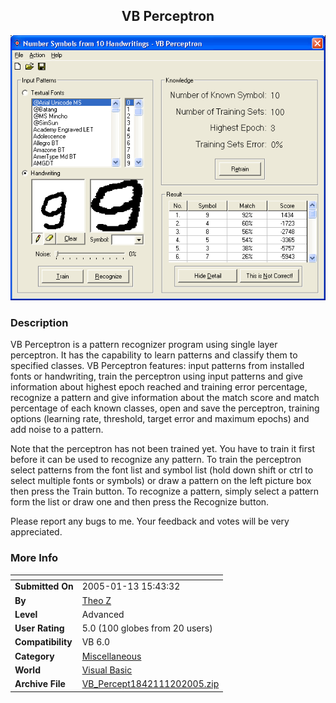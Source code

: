 ﻿<div align="center">

## VB Perceptron

<img src="PIC2005114850275385.gif">
</div>

### Description

VB Perceptron is a pattern recognizer program using single layer perceptron. It has the capability to learn patterns and classify them to specified classes. VB Perceptron features: input patterns from installed fonts or handwriting, train the perceptron using input patterns and give information about highest epoch reached and training error percentage, recognize a pattern and give information about the match score and match percentage of each known classes, open and save the perceptron, training options (learning rate, threshold, target error and maximum epochs) and add noise to a pattern.

Note that the perceptron has not been trained yet. You have to train it first before it can be used to recognize any pattern. To train the perceptron select patterns from the font list and symbol list (hold down shift or ctrl to select multiple fonts or symbols) or draw a pattern on the left picture box then press the Train button. To recognize a pattern, simply select a pattern form the list or draw one and then press the Recognize button.

Please report any bugs to me. Your feedback and votes will be very appreciated.
 
### More Info
 


<span>             |<span>
---                |---
**Submitted On**   |2005-01-13 15:43:32
**By**             |[Theo Z](https://github.com/Planet-Source-Code/PSCIndex/blob/master/ByAuthor/theo-z.md)
**Level**          |Advanced
**User Rating**    |5.0 (100 globes from 20 users)
**Compatibility**  |VB 6\.0
**Category**       |[Miscellaneous](https://github.com/Planet-Source-Code/PSCIndex/blob/master/ByCategory/miscellaneous__1-1.md)
**World**          |[Visual Basic](https://github.com/Planet-Source-Code/PSCIndex/blob/master/ByWorld/visual-basic.md)
**Archive File**   |[VB\_Percept1842111202005\.zip](https://github.com/Planet-Source-Code/theo-z-vb-perceptron__1-58278/archive/master.zip)








